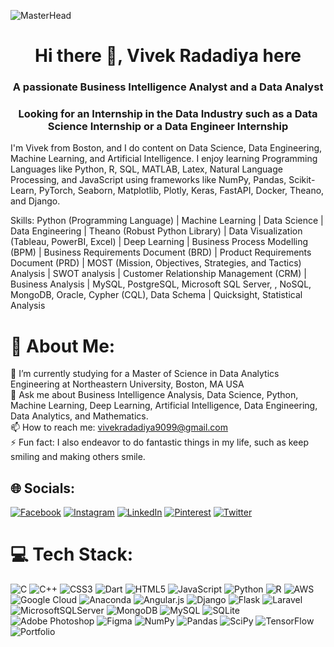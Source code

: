 ![MasterHead]([https://www.learntek.org/blog/wp-content/uploads/2018/05/BA3.jpg](https://media.licdn.com/dms/image/D4E16AQHaD8IdhLAw7Q/profile-displaybackgroundimage-shrink_350_1400/0/1698524826114?e=1708560000&v=beta&t=_dxj1Q_20ekmzcF2xTIwBfbXrZsBHzVmfpP2v48gd68))
<H1 align="Center">Hi there 👋, Vivek Radadiya here</H1>
<H3 align="Center">A passionate Business Intelligence Analyst and a Data Analyst</H3>
<H3 align="Center">Looking for an Internship in the Data Industry such as a Data Science Internship or a Data Engineer Internship</H3>


I'm Vivek from Boston, and I do content on Data Science, Data Engineering, Machine Learning, and Artificial Intelligence. I enjoy learning Programming Languages like Python, R, SQL, MATLAB, Latex, Natural Language Processing, and JavaScript using frameworks like NumPy, Pandas, Scikit-Learn, PyTorch, Seaborn, Matplotlib, Plotly, Keras, FastAPI, Docker, Theano, and Django.

Skills: Python (Programming Language) | Machine Learning | Data Science | Data Engineering | Theano (Robust Python Library) | Data Visualization (Tableau, PowerBI, Excel) | Deep Learning | Business Process Modelling (BPM) | Business Requirements Document (BRD) | Product Requirements Document (PRD) | MOST (Mission, Objectives, Strategies, and Tactics) Analysis | SWOT analysis | Customer Relationship Management (CRM) | Business Analysis | MySQL, PostgreSQL, Microsoft SQL Server, , NoSQL, MongoDB, Oracle, Cypher (CQL), Data Schema | Quicksight, Statistical Analysis

# 💫 About Me:

🌱 I’m currently studying for a Master of Science in Data Analytics Engineering at Northeastern University, Boston, MA USA <br> 💬 Ask me about Business Intelligence Analysis, Data Science, Python, Machine Learning, Deep Learning, Artificial Intelligence, Data Engineering, Data Analytics, and Mathematics. <br> 📫 How to reach me: vivekradadiya9099@gmail.com <br> ⚡ Fun fact: I also endeavor to do fantastic things in my life, such as keep smiling and making others smile.


## 🌐 Socials:
[![Facebook](https://img.shields.io/badge/Facebook-%231877F2.svg?logo=Facebook&logoColor=white)](https://www.facebook.com/thevivekradadiya) [![Instagram](https://img.shields.io/badge/Instagram-%23E4405F.svg?logo=Instagram&logoColor=white)](https://www.instagram.com/thevivekradadiya) [![LinkedIn](https://img.shields.io/badge/LinkedIn-%230077B5.svg?logo=linkedin&logoColor=white)](https://www.linkedin.com/in/thevivekradadiya) [![Pinterest](https://img.shields.io/badge/Pinterest-%23E60023.svg?logo=Pinterest&logoColor=white)](https://pinterest.com/vivek_34) [![Twitter](https://img.shields.io/badge/Twitter-%231DA1F2.svg?logo=Twitter&logoColor=white)](https://twitter.com/vivekradadiyaa) 

# 💻 Tech Stack:
![C](https://img.shields.io/badge/c-%2300599C.svg?style=for-the-badge&logo=c&logoColor=white) ![C++](https://img.shields.io/badge/c++-%2300599C.svg?style=for-the-badge&logo=c%2B%2B&logoColor=white) ![CSS3](https://img.shields.io/badge/css3-%231572B6.svg?style=for-the-badge&logo=css3&logoColor=white) ![Dart](https://img.shields.io/badge/dart-%230175C2.svg?style=for-the-badge&logo=dart&logoColor=white) ![HTML5](https://img.shields.io/badge/html5-%23E34F26.svg?style=for-the-badge&logo=html5&logoColor=white) ![JavaScript](https://img.shields.io/badge/javascript-%23323330.svg?style=for-the-badge&logo=javascript&logoColor=%23F7DF1E) ![Python](https://img.shields.io/badge/python-3670A0?style=for-the-badge&logo=python&logoColor=ffdd54) ![R](https://img.shields.io/badge/r-%23276DC3.svg?style=for-the-badge&logo=r&logoColor=white) ![AWS](https://img.shields.io/badge/AWS-%23FF9900.svg?style=for-the-badge&logo=amazon-aws&logoColor=white) ![Google Cloud](https://img.shields.io/badge/Google%20Cloud-%234285F4.svg?style=for-the-badge&logo=google-cloud&logoColor=white) ![Anaconda](https://img.shields.io/badge/Anaconda-%2344A833.svg?style=for-the-badge&logo=anaconda&logoColor=white) ![Angular.js](https://img.shields.io/badge/angular.js-%23E23237.svg?style=for-the-badge&logo=angularjs&logoColor=white) ![Django](https://img.shields.io/badge/django-%23092E20.svg?style=for-the-badge&logo=django&logoColor=white) ![Flask](https://img.shields.io/badge/flask-%23000.svg?style=for-the-badge&logo=flask&logoColor=white) ![Laravel](https://img.shields.io/badge/laravel-%23FF2D20.svg?style=for-the-badge&logo=laravel&logoColor=white) ![MicrosoftSQLServer](https://img.shields.io/badge/Microsoft%20SQL%20Sever-CC2927?style=for-the-badge&logo=microsoft%20sql%20server&logoColor=white) ![MongoDB](https://img.shields.io/badge/MongoDB-%234ea94b.svg?style=for-the-badge&logo=mongodb&logoColor=white) ![MySQL](https://img.shields.io/badge/mysql-%2300f.svg?style=for-the-badge&logo=mysql&logoColor=white) ![SQLite](https://img.shields.io/badge/sqlite-%2307405e.svg?style=for-the-badge&logo=sqlite&logoColor=white) ![Adobe Photoshop](https://img.shields.io/badge/adobephotoshop-%2331A8FF.svg?style=for-the-badge&logo=adobephotoshop&logoColor=white) 	![Figma](https://img.shields.io/badge/figma-%23F24E1E.svg?style=for-the-badge&logo=figma&logoColor=white) ![NumPy](https://img.shields.io/badge/numpy-%23013243.svg?style=for-the-badge&logo=numpy&logoColor=white) ![Pandas](https://img.shields.io/badge/pandas-%23150458.svg?style=for-the-badge&logo=pandas&logoColor=white) ![SciPy](https://img.shields.io/badge/SciPy-%230C55A5.svg?style=for-the-badge&logo=scipy&logoColor=%white) ![TensorFlow](https://img.shields.io/badge/TensorFlow-%23FF6F00.svg?style=for-the-badge&logo=TensorFlow&logoColor=white) ![Portfolio](https://img.shields.io/badge/Portfolio-%23000000.svg?style=for-the-badge&logo=firefox&logoColor=#FF7139)
